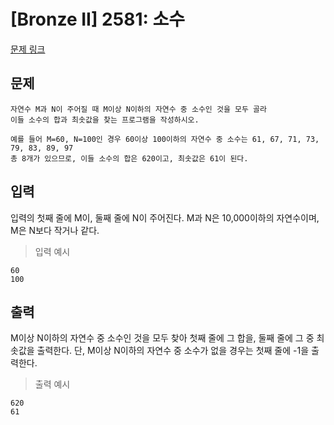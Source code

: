# [Bronze II] 2581: 소수
[문제 링크](https://www.acmicpc.net/problem/2581)

## 문제
```
자연수 M과 N이 주어질 때 M이상 N이하의 자연수 중 소수인 것을 모두 골라 
이들 소수의 합과 최솟값을 찾는 프로그램을 작성하시오.

예를 들어 M=60, N=100인 경우 60이상 100이하의 자연수 중 소수는 61, 67, 71, 73, 79, 83, 89, 97 
총 8개가 있으므로, 이들 소수의 합은 620이고, 최솟값은 61이 된다.
```

## 입력
입력의 첫째 줄에 M이, 둘째 줄에 N이 주어진다.
M과 N은 10,000이하의 자연수이며, M은 N보다 작거나 같다.
> 입력 예시
```
60 
100
```

## 출력
M이상 N이하의 자연수 중 소수인 것을 모두 찾아 첫째 줄에 그 합을, 둘째 줄에 그 중 최솟값을 출력한다. 
단, M이상 N이하의 자연수 중 소수가 없을 경우는 첫째 줄에 -1을 출력한다.
> 출력 예시
```
620
61
```
